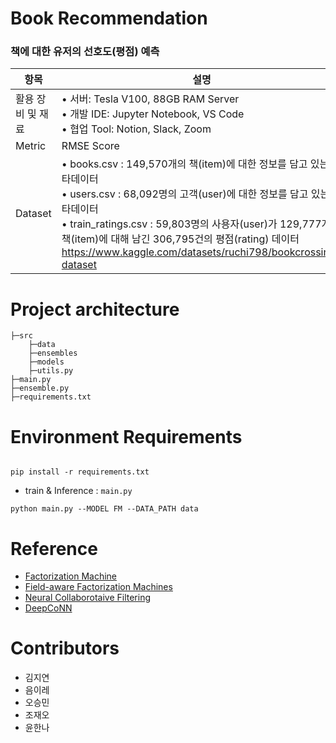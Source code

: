 # Book Recommendation
### 책에 대한 유저의 선호도(평점) 예측

| 항목 | 설명 |
| --- | --- |
| 활용 장비 및 재료 &nbsp;&nbsp;&nbsp;&nbsp;&nbsp;&nbsp;&nbsp;&nbsp;| • 서버: Tesla V100, 88GB RAM Server<br>• 개발 IDE: Jupyter Notebook, VS Code<br>• 협업 Tool: Notion, Slack, Zoom |
| Metric | RMSE Score |
| Dataset | • books.csv : 149,570개의 책(item)에 대한 정보를 담고 있는 메타데이터<br>• users.csv : 68,092명의 고객(user)에 대한 정보를 담고 있는 메타데이터<br>• train_ratings.csv : 59,803명의 사용자(user)가 129,777개의 책(item)에 대해 남긴 306,795건의 평점(rating) 데이터 <br>https://www.kaggle.com/datasets/ruchi798/bookcrossing-dataset|


# Project architecture

```
├─src
	├─data
	├─ensembles
	├─models
	├─utils.py
├─main.py
├─ensemble.py
├─requirements.txt
```

# Environment Requirements

```

```
```
pip install -r requirements.txt
```

- train & Inference : `main.py`

```
python main.py --MODEL FM --DATA_PATH data
```


# Reference

- [Factorization Machine](https://ieeexplore.ieee.org/document/5694074)
- [Field-aware Factorization Machines](https://www.csie.ntu.edu.tw/~cjlin/papers/ffm.pdf)
- [Neural Collaborotaive Filtering](https://arxiv.org/abs/1708.05031)
- [DeepCoNN](https://arxiv.org/abs/1701.04783)

# Contributors
- 김지연
- 음이레
- 오승민
- 조재오
- 윤한나
